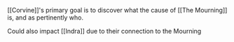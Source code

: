 [[Corvine]]'s primary goal is to discover what the cause of [[The Mourning]] is, and as pertinently who.

Could also impact [[Indra]] due to their connection to the Mourning
